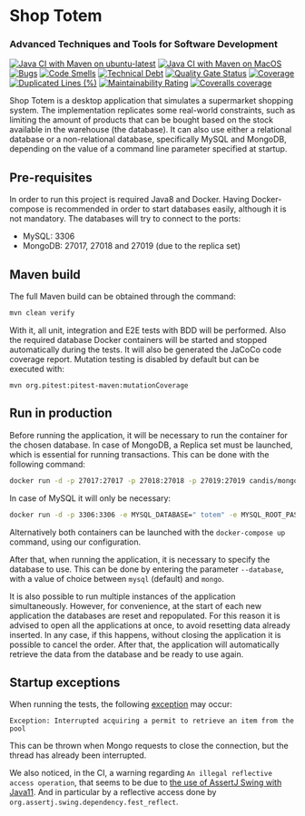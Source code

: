 # Shop Totem 
### Advanced Techniques and Tools for Software Development
[![Java CI with Maven on ubuntu-latest](https://github.com/FrancescoScandiffio/shop-totem/actions/workflows/maven_ubuntu.yml/badge.svg)](https://github.com/FrancescoScandiffio/shop-totem/actions/workflows/maven_ubuntu.yml)
[![Java CI with Maven on MacOS](https://github.com/FrancescoScandiffio/shop-totem/actions/workflows/maven_macos.yml/badge.svg)](https://github.com/FrancescoScandiffio/shop-totem/actions/workflows/maven_macos.yml)
[![Bugs](https://sonarcloud.io/api/project_badges/measure?project=FrancescoScandiffio_shop-totem&metric=bugs)](https://sonarcloud.io/summary/new_code?id=FrancescoScandiffio_shop-totem)
[![Code Smells](https://sonarcloud.io/api/project_badges/measure?project=FrancescoScandiffio_shop-totem&metric=code_smells)](https://sonarcloud.io/summary/new_code?id=FrancescoScandiffio_shop-totem)
[![Technical Debt](https://sonarcloud.io/api/project_badges/measure?project=FrancescoScandiffio_shop-totem&metric=sqale_index)](https://sonarcloud.io/summary/new_code?id=FrancescoScandiffio_shop-totem)
[![Quality Gate Status](https://sonarcloud.io/api/project_badges/measure?project=FrancescoScandiffio_shop-totem&metric=alert_status)](https://sonarcloud.io/summary/new_code?id=FrancescoScandiffio_shop-totem)
[![Coverage](https://sonarcloud.io/api/project_badges/measure?project=FrancescoScandiffio_shop-totem&metric=coverage)](https://sonarcloud.io/summary/new_code?id=FrancescoScandiffio_shop-totem)
[![Duplicated Lines (%)](https://sonarcloud.io/api/project_badges/measure?project=FrancescoScandiffio_shop-totem&metric=duplicated_lines_density)](https://sonarcloud.io/summary/new_code?id=FrancescoScandiffio_shop-totem)
[![Maintainability Rating](https://sonarcloud.io/api/project_badges/measure?project=FrancescoScandiffio_shop-totem&metric=sqale_rating)](https://sonarcloud.io/summary/new_code?id=FrancescoScandiffio_shop-totem)
[![Coveralls coverage](https://coveralls.io/repos/github/FrancescoScandiffio/shop-totem/badge.svg?branch=main)](https://coveralls.io/github/FrancescoScandiffio/shop-totem?branch=main)

Shop Totem is a desktop application that simulates a supermarket shopping system. The implementation replicates some real-world constraints, such as limiting the amount of products that can be bought based on the stock available in the warehouse (the database). It can also use either a relational database or a non-relational database, specifically MySQL and MongoDB, depending on the value of a command line parameter specified at startup.

## Pre-requisites
In order to run this project is required Java8 and Docker. Having Docker-compose is recommended in order to start databases easily, although it is not mandatory. The databases will try to connect to the ports:
- MySQL: 3306
- MongoDB: 27017, 27018 and 27019 (due to the replica set)

## Maven build
The full Maven build can be obtained through the command:
```bash
mvn clean verify
```
With it, all unit, integration and E2E tests with BDD will be performed. Also the required database Docker containers will be started and stopped automatically during the tests. It will also be generated the JaCoCo code coverage report. Mutation testing is disabled by default but can be executed with:
```
mvn org.pitest:pitest-maven:mutationCoverage
```
## Run in production

Before running the application, it will be necessary to run the container for the chosen database. In case of MongoDB, a Replica set must be launched, which is essential for running transactions. This can be done with the following command:

```bash
docker run -d -p 27017:27017 -p 27018:27018 -p 27019:27019 candis/mongo-replica-set
```

In case of MySQL it will only be necessary:

```bash
docker run -d -p 3306:3306 -e MYSQL_DATABASE=" totem" -e MYSQL_ROOT_PASSWORD="" -e MYSQL_ALLOW_EMPTY_PASSWORD="yes" mysql :8.0.28
```

Alternatively both containers can be launched with the `docker-compose up` command, using our configuration. 

After that, when running the application, it is necessary to specify the database to use. This can be done by entering the parameter `--database`, with a value of choice between `mysql` (default) and `mongo`.

It is also possible to run multiple instances of the application simultaneously. However, for convenience, at the start of each new application the databases are reset and repopulated. For this reason it is advised to open all the applications at once, to avoid resetting data already inserted. In any case, if this happens, without closing the application it is possible to cancel the order. After that, the application will automatically retrieve the data from the database and be ready to use again.


## Startup exceptions

When running the tests, the following [exception](https://jira.mongodb.org/browse/JAVA-2091) may occur:
```
Exception: Interrupted acquiring a permit to retrieve an item from the pool
```
This can be thrown when Mongo requests to close the connection, but the thread has already been interrupted.

We also noticed, in the CI, a warning regarding `An illegal reflective access operation`, that seems to be due to [the use of AssertJ Swing with Java11](https://github.com/assertj/assertj-swing/issues/226). And in particular by a reflective access done by `org.assertj.swing.dependency.fest_reflect`.
